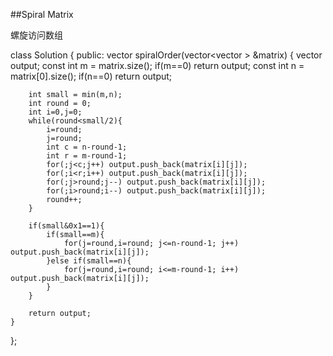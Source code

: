 ##Spiral Matrix    

螺旋访问数组

class Solution {
public:
    vector<int> spiralOrder(vector<vector<int> > &matrix) {
        vector<int> output;
        const int m = matrix.size();
        if(m==0) return output;
        const int n = matrix[0].size();
        if(n==0) return output;
        
        int small = min(m,n);
        int round = 0;
        int i=0,j=0;
        while(round<small/2){
            i=round;
            j=round;
            int c = n-round-1;
            int r = m-round-1;
            for(;j<c;j++) output.push_back(matrix[i][j]);
            for(;i<r;i++) output.push_back(matrix[i][j]);
            for(;j>round;j--) output.push_back(matrix[i][j]);
            for(;i>round;i--) output.push_back(matrix[i][j]);
            round++;
        }
        
        if(small&0x1==1){
            if(small==m){
                for(j=round,i=round; j<=n-round-1; j++) output.push_back(matrix[i][j]);
            }else if(small==n){
                for(j=round,i=round; i<=m-round-1; i++) output.push_back(matrix[i][j]);
            }
        }

        return output;
    }
};
